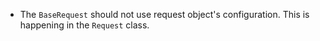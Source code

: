 - The `BaseRequest` should not use request object's configuration. This is happening in the `Request` class.

